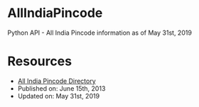 # AllIndiaPincode
Python API - All India Pincode information as of May 31st, 2019

# Resources
- [All India Pincode Directory](https://data.gov.in/resource/all-india-pincode-directory)
- Published on: June 15th, 2013
- Updated on: May 31st, 2019
